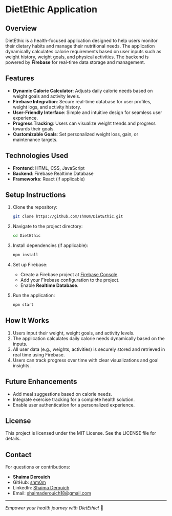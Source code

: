 # DietEthic Application

## Overview
DietEthic is a health-focused application designed to help users monitor their dietary habits and manage their nutritional needs. The application dynamically calculates calorie requirements based on user inputs such as weight history, weight goals, and physical activities. The backend is powered by **Firebase** for real-time data storage and management.

## Features
- **Dynamic Calorie Calculator**: Adjusts daily calorie needs based on weight goals and activity levels.
- **Firebase Integration**: Secure real-time database for user profiles, weight logs, and activity history.
- **User-Friendly Interface**: Simple and intuitive design for seamless user experience.
- **Progress Tracking**: Users can visualize weight trends and progress towards their goals.
- **Customizable Goals**: Set personalized weight loss, gain, or maintenance targets.

## Technologies Used
- **Frontend**: HTML, CSS, JavaScript
- **Backend**: Firebase Realtime Database
- **Frameworks**: React (if applicable)

## Setup Instructions
1. Clone the repository:
   ```bash
   git clone https://github.com/shm0m/DietEthic.git
   ```
2. Navigate to the project directory:
   ```bash
   cd DietEthic
   ```
3. Install dependencies (if applicable):
   ```bash
   npm install
   ```
4. Set up Firebase:
   - Create a Firebase project at [Firebase Console](https://console.firebase.google.com/).
   - Add your Firebase configuration to the project.
   - Enable **Realtime Database**.

5. Run the application:
   ```bash
   npm start
   ```

## How It Works
1. Users input their weight, weight goals, and activity levels.
2. The application calculates daily calorie needs dynamically based on the inputs.
3. All user data (e.g., weights, activities) is securely stored and retrieved in real time using Firebase.
4. Users can track progress over time with clear visualizations and goal insights.

## Future Enhancements
- Add meal suggestions based on calorie needs.
- Integrate exercise tracking for a complete health solution.
- Enable user authentication for a personalized experience.

## License
This project is licensed under the MIT License. See the LICENSE file for details.

## Contact
For questions or contributions:
- **Shaima Derouich**
- GitHub: [shm0m](https://github.com/shm0m)
- LinkedIn: [Shaima Derouich](https://linkedin.com/in/your-profile)
- Email: shaimaderouich18@gmail.com

---
*Empower your health journey with DietEthic!* 🍏

